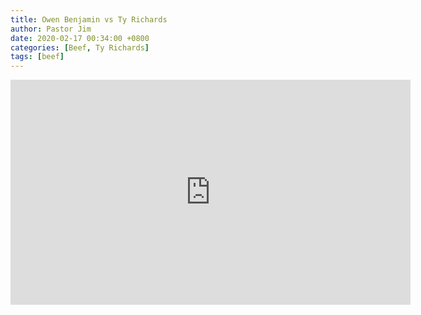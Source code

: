 ```yaml
---
title: Owen Benjamin vs Ty Richards
author: Pastor Jim
date: 2020-02-17 00:34:00 +0800
categories: [Beef, Ty Richards]
tags: [beef]
---
```


<iframe width="640" height="360" scrolling="no" frameborder="0" style="border: none;" src="https://www.bitchute.com/embed/FhyyLHx1uF7o/"></iframe>
